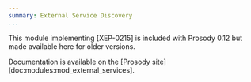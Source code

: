```yaml
---
summary: External Service Discovery
...
```


This module implementing [XEP-0215] is included with Prosody 0.12 but made available here for older versions.

Documentation is available on the [Prosody site][doc:modules:mod_external_services].
